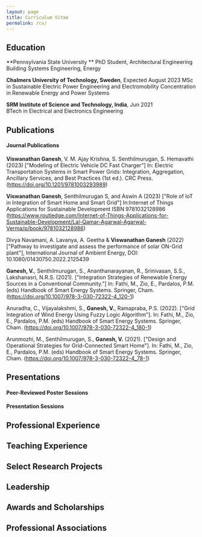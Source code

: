 ```yaml
---
layout: page
title: Curriculum Vitae
permalink: /cv/
---
```



## Education

**Pennsylvania State University **
PhD Student, Architectural Engineering  
Building Systems Engineering, Energy 

**Chalmers University of Technology, Sweden**, Expected August 2023 
MSc in Sustainable Electric Power Engineering and Electromobility
Concentration in Renewable Energy and Power Systems 

**SRM Institute of Science and Technology, India**, Jun 2021  
BTech in Electrical and Electronics Engineering

## Publications
#### Journal Publications

**Viswanathan Ganesh**, V. M. Ajay Krishna, S. Senthilmurugan, S. Hemavathi (2023) ["Modeling of Electric Vehicle DC Fast Charger"] In:
Electric Transportation Systems in Smart Power Grids: Integration, Aggregation, Ancillary Services, and Best Practices (1st ed.). CRC Press. (https://doi.org/10.1201/9781003293989)

**Viswanathan Ganesh**, Senthilmurugan S, and Aswin A (2023) ["Role of IoT in Integration of Smart Home and Smart Grid"] In:Internet of Things 
Applications for Sustainable Development ISBN 9781032128986 (https://www.routledge.com/Internet-of-Things-Applications-for-Sustainable-Development/Lal-Qamar-Agarwal-Agarwal-Verma/p/book/9781032128986)

Divya Navamani, A. Lavanya, A. Geetha & **Viswanathan Ganesh** (2022) ["Pathway to investigate and assess the performance of solar ON-Grid plant"], International Journal of Ambient Energy, DOI: 10.1080/01430750.2022.2125439


**Ganesh, V.**, Senthilmurugan, S., Ananthanarayanan, R., Srinivasan, S.S., Lakshanasri, N.R.S. (2021). ["Integration Strategies of Renewable Energy Sources in a Conventional Community."] In: Fathi, M., Zio, E., Pardalos, P.M. (eds) Handbook of Smart Energy Systems. Springer, Cham. (https://doi.org/10.1007/978-3-030-72322-4_120-1)

Anuradha, C., Vijayalakshmi, S., **Ganesh, V.**, Ramapraba, P.S. (2022). ["Grid Integration of Wind Energy Using Fuzzy Logic Algorithm"]. In: Fathi, M., Zio, E., Pardalos, P.M. (eds) Handbook of Smart Energy Systems. Springer, Cham. (https://doi.org/10.1007/978-3-030-72322-4_180-1)

Arunmozhi, M., Senthilmurugan, S., **Ganesh, V.** (2021). ["Design and Operational Strategies for Grid-Connected Smart Home"]. In: Fathi, M., Zio, E., Pardalos, P.M. (eds) Handbook of Smart Energy Systems. Springer, Cham. (https://doi.org/10.1007/978-3-030-72322-4_78-1)







## Presentations
#### Peer-Reviewed Poster Sessions

#### Presentation Sessions

## Professional Experience

## Teaching Experience

## Select Research Projects

## Leadership

## Awards and Scholarships


## Professional Associations


